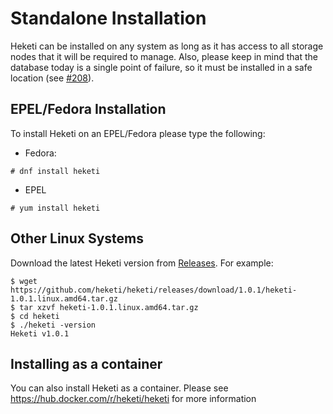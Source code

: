
# Standalone Installation
Heketi can be installed on any system as long as it has access to all storage nodes that it will be required to manage.  Also, please keep in mind that the database today is a single point of failure, so it must be installed in a safe location (see [#208](https://github.com/heketi/heketi/issues/208)).

## EPEL/Fedora Installation
To install Heketi on an EPEL/Fedora please type the following:

* Fedora: 

```
# dnf install heketi
```

* EPEL

```
# yum install heketi
```



## Other Linux Systems
Download the latest Heketi version from [Releases](https://github.com/heketi/heketi/releases). For example:

```
$ wget https://github.com/heketi/heketi/releases/download/1.0.1/heketi-1.0.1.linux.amd64.tar.gz
$ tar xzvf heketi-1.0.1.linux.amd64.tar.gz
$ cd heketi
$ ./heketi -version
Heketi v1.0.1
```

## Installing as a container
You can also install Heketi as a container.  Please see https://hub.docker.com/r/heketi/heketi for more information
